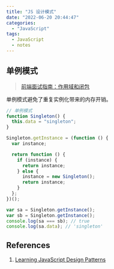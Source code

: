 ```yaml
---
title: "JS 设计模式"
date: "2022-06-20 20:44:47"
categories:
  - "JavaScript"
tags:
  - JavaScript
  - notes
---
```


## 单例模式

> [前端面试指南：作用域和闭包](https://mitianyi.gitbook.io/frontend-interview-guide/javascript-basics/scope-and-closure)

单例模式避免了重复实例化带来的内存开销。

```javascript
// 单例模式
function Singleton() {
  this.data = "singleton";
}

Singleton.getInstance = (function () {
  var instance;

  return function () {
    if (instance) {
      return instance;
    } else {
      instance = new Singleton();
      return instance;
    }
  };
})();

var sa = Singleton.getInstance();
var sb = Singleton.getInstance();
console.log(sa === sb); // true
console.log(sa.data); // 'singleton'
```

## References

1. [Learning JavaScript Design Patterns](https://www.patterns.dev/posts/classic-design-patterns/)
